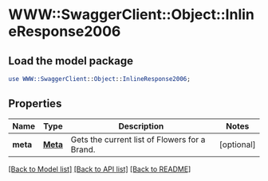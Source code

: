 # WWW::SwaggerClient::Object::InlineResponse2006

## Load the model package
```perl
use WWW::SwaggerClient::Object::InlineResponse2006;
```

## Properties
Name | Type | Description | Notes
------------ | ------------- | ------------- | -------------
**meta** | [**Meta**](Meta.md) | Gets the current list of Flowers for a Brand. | [optional] 

[[Back to Model list]](../README.md#documentation-for-models) [[Back to API list]](../README.md#documentation-for-api-endpoints) [[Back to README]](../README.md)


